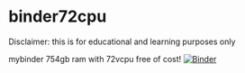 # binder72cpu
Disclaimer:
this is for educational and learning purposes only


mybinder 754gb ram with 72vcpu free of cost!
[![Binder](https://mybinder.org/badge_logo.svg)](https://mybinder.org/v2/gh/NotArchisman/binder72cpu.git/main)

